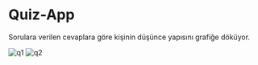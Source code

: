 # Quiz-App

Sorulara verilen cevaplara göre kişinin düşünce yapısını grafiğe döküyor.

![q1](https://user-images.githubusercontent.com/24234586/187028754-1df0a5b9-2203-4fa0-af8d-521ef623b3a1.PNG)
![q2](https://user-images.githubusercontent.com/24234586/187028755-dd2cd669-02d9-4fe0-8864-691ef2121215.PNG)

